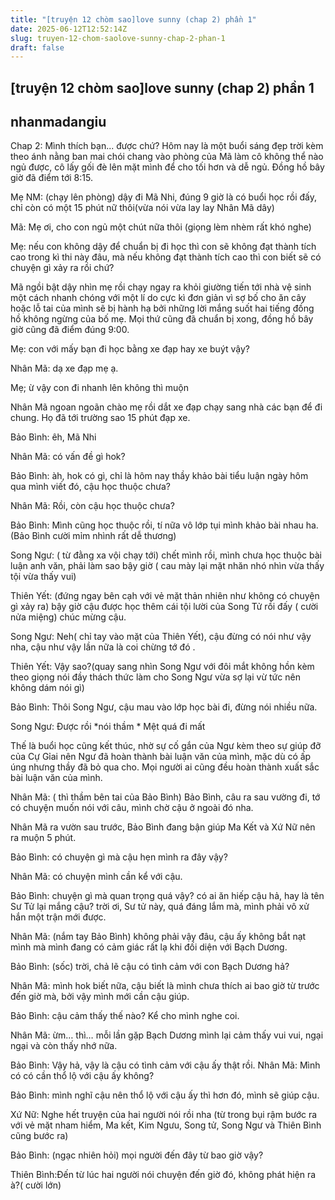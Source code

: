 ```yaml
---
title: "[truyện 12 chòm sao]love sunny (chap 2) phần 1"
date: 2025-06-12T12:52:14Z
slug: truyen-12-chom-saolove-sunny-chap-2-phan-1
draft: false
---
```


## [truyện 12 chòm sao]love sunny (chap 2) phần 1

## nhanmadangiu

Chap 2: Mình thích bạn... được chứ?
Hôm nay là một buổi sáng đẹp trời kèm theo ánh nằng ban mai chói chang vào phòng của Mã làm cô không thể nào ngủ được, cô lấy gối đè lên mặt mình để cho tối hơn và dễ ngủ. Đồng hồ bây giờ đã điểm tới 8:15.
 
Mẹ NM: (chạy lên phòng) dậy đi Mã Nhi, đúng 9 giờ là có buổi học rồi đấy, chỉ còn có một 15 phút nữ thôi(vừa nói vừa lay lay Nhân Mã dây)
 
Mã: Mẹ ơi, cho con ngủ một chút nữa thôi (giọng lèm nhèm rất khó nghe)
 
Mẹ: nếu con không dậy để chuẩn bị đi học thì con sẽ không đạt thành tích cao trong kì thi này đâu, mà nếu không đạt thành tích cao thì con biết sẽ có chuyện gì xảy ra rồi chứ?
 
Mã ngồi bật dậy nhìn mẹ rồi chạy ngay ra khỏi giường tiến tới nhà vệ sinh một cách nhanh chóng với một lí do cực kì đơn giản vì sợ bố cho ăn cây hoặc lỗ tai của mình sẽ bị hành hạ bởi những lời mắng suốt hai tiếng đồng hồ không ngừng của bố mẹ. Mọi thứ cũng đã chuẩn bị xong, đồng hồ bây giờ cũng đã điểm đúng 9:00.
 
Mẹ: con với mấy bạn đi học bằng xe đạp hay xe buýt vậy?
 
Nhân Mã: dạ xe đạp mẹ ạ.
 
Mẹ; ừ vậy con đi nhanh lên không thì muộn
 
Nhân Mã ngoan ngoãn chào mẹ rồi dắt xe đạp chạy sang nhà các bạn để đi chung. Họ đã tới trường sao 15 phút đạp xe.
 
Bảo Bình: êh, Mã Nhi
 
Nhân Mã: có vấn đề gì hok?
 
Bảo Bình: àh, hok có gì, chỉ là hôm nay thầy khảo bài tiểu luận ngày hôm qua mình viết đó, cậu học thuộc chưa?
 
Nhân Mã: Rồi, còn cậu học thuộc chưa?
 
Bảo Bình: Mình cũng học thuộc rồi, tí nữa vô lớp tụi mình khảo bài nhau ha.(Bảo Bình cười mỉm nhình rất dễ thương)
 
Song Ngư: ( từ đằng xa vội chạy tới) chết mình rồi, mình chưa học thuộc bài luận anh văn, phải làm sao bậy giờ ( cau mày lại mặt nhăn nhó nhìn vừa thấy tội vừa thấy vui)
 
Thiên Yết: (đứng ngay bên cạh với vẻ mặt thản nhiên như không có chuyện gì xảy ra) bậy giờ cậu được học thêm cái tội lười của Song Tử rồi đấy ( cười nửa miệng) chúc mừng cậu.
 
Song Ngư: Neh( chỉ tay vào mặt của Thiên Yết), cậu đừng có nói như vậy nha, cậu như vậy lần nữa là coi chừng tớ đó .
 
Thiên Yết: Vậy sao?(quay sang nhìn Song Ngư với đôi mắt không hồn kèm theo giọng nói đầy thách thức làm cho Song Ngư vừa sợ lại vừ tức nên không dám nói gì)
 
Bảo Bình: Thôi Song Ngư, cậu mau vào lớp học bài đi, đừng nói nhiều nữa.
 
Song Ngư: Được rồi *nói thầm * Mệt quá đi mất
 
Thế là buổi học cũng kết thúc, nhờ sự cố gắn của Ngư kèm theo sự giúp đỡ của Cự Gỉai nên Ngư đã hoàn thành bài luận văn của mình, mặc dù có ấp úng nhưng thầy đã bỏ qua cho. Mọi người ai cũng đều hoàn thành xuất sắc bài luận văn của mình.
 
Nhân Mã: ( thì thầm bên tai của Bảo Bình) Bảo Bình, câu ra sau vường đi, tớ có chuyện muốn nói với câu, mình chờ cậu ở ngoài đó nha.
 
Nhân Mã ra vườn sau trước, Bảo Bình đang bận giúp Ma Kết và Xứ Nữ nên ra muộn 5 phút.
 
Bảo Bình: có chuyện gì mà cậu hẹn mình ra đây vậy?
 
Nhân Mã: có chuyện mình cần kể với cậu.
 
Bảo Bình: chuyện gì mà quan trọng quá vậy? có ai ăn hiếp cậu hả, hay là tên Sư Tử lại mắng cậu? trời ơi, Sư tử này, quá đáng lắm mà, mình phải vô xử hắn một trận mới được.
 
Nhân Mã: (nắm tay Bảo Bình) không phải vậy đâu, cậu ấy không bắt nạt mình mà mình đang có cảm giác rất lạ khi đối diện với Bạch Dương.
 
Bảo Bình: (sốc) trời, chả lẽ cậu có tình cảm với con Bạch Dương hả?
 
Nhân Mã: mình hok biết nữa, cậu biết là mình chưa thích ai bao giờ từ trước đến giờ mà, bởi vậy mình mới cần cậu giúp.
 
Bảo Bình: cậu cảm thấy thế nào? Kể cho mình nghe coi.
 
Nhân Mã: ừm… thì… mỗi lần gặp Bạch Dương mình lại cảm thấy vui vui, ngại ngại và còn thấy nhớ nữa. 
 
Bảo Bình: Vậy hả, vậy là cậu có tình cảm với cậu ấy thật rồi.
Nhân Mã: Mình có có cần thổ lộ với cậu ấy không?
 
Bảo Bình: mình nghĩ cậu nên thổ lộ với cậu ấy thì hơn đó, mình sẽ giúp cậu.
 
Xứ Nữ: Nghe hết truyện của hai người nói rồi nha (từ trong bụi rậm bước ra với vẻ mặt nham hiểm, Ma kết, Kim Ngưu, Song tử, Song Ngư và Thiên Bình cũng bước ra)
 
Bảo Bình: (ngạc nhiên hỏi) mọi người đến đây từ bao giờ vậy?
 
Thiên Bình:Đến từ lúc hai người nói chuyện đến giờ đó, không phát hiện ra à?( cười lớn)